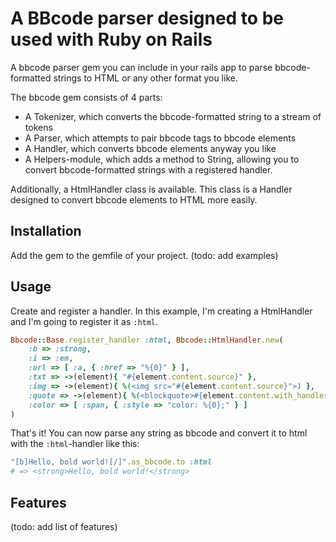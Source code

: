 A BBcode parser designed to be used with Ruby on Rails
=======================================================
A bbcode parser gem you can include in your rails app to parse bbcode-formatted
strings to HTML or any other format you like.

The bbcode gem consists of 4 parts:
- A Tokenizer, which converts the bbcode-formatted string to a stream of tokens
- A Parser, which attempts to pair bbcode tags to bbcode elements
- A Handler, which converts bbcode elements anyway you like
- A Helpers-module, which adds a method to String, allowing you to convert
  bbcode-formatted strings with a registered handler.

Additionally, a HtmlHandler class is available. This class is a Handler
designed to convert bbcode elements to HTML more easily.

Installation
------------
Add the gem to the gemfile of your project.
(todo: add examples)

Usage
-----
Create and register a handler. In this example, I'm creating a HtmlHandler and
I'm going to register it as `:html`.

```ruby
Bbcode::Base.register_handler :html, Bbcode::HtmlHandler.new(
	:b => :strong,
	:i => :em,
	:url => [ :a, { :href => "%{0}" } ],
	:txt => ->(element){ "#{element.content.source}" },
	:img => ->(element){ %(<img src="#{element.content.source}">) },
	:quote => ->(element){ %(<blockquote>#{element.content.with_handler(quote_handler)}</blockquote>) },
	:color => [ :span, { :style => "color: %{0};" } ]
)
```

That's it! You can now parse any string as bbcode and convert it to html with
the `:html`-handler like this:

```ruby
"[b]Hello, bold world![/]".as_bbcode.to :html
# => <strong>Hello, bold world!</strong>
```

Features
--------
(todo: add list of features)